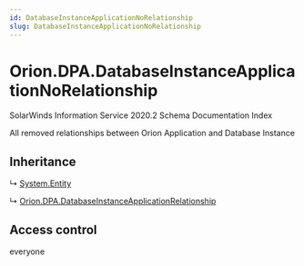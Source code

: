 ```yaml
---
id: DatabaseInstanceApplicationNoRelationship
slug: DatabaseInstanceApplicationNoRelationship
---
```


# Orion.DPA.DatabaseInstanceApplicationNoRelationship

SolarWinds Information Service 2020.2 Schema Documentation Index

All removed relationships between Orion Application and Database Instance

## Inheritance

↳ [System.Entity](./../System/Entity)

↳ [Orion.DPA.DatabaseInstanceApplicationRelationship](./../Orion.DPA/DatabaseInstanceApplicationRelationship)

## Access control

everyone

